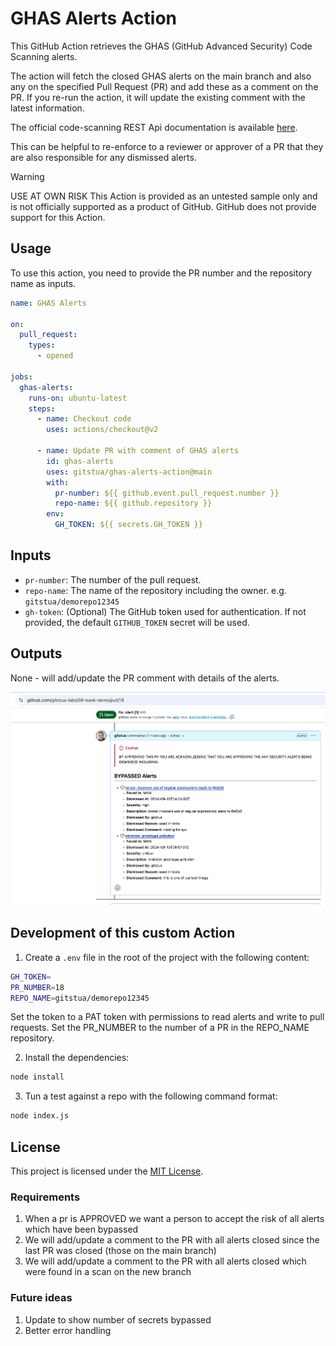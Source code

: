 # GHAS Alerts Action

This GitHub Action retrieves the GHAS (GitHub Advanced Security) Code Scanning alerts.

 The action will fetch the closed GHAS alerts on the main branch and also any on the specified Pull Request (PR) and add these as a comment on the PR. If you re-run the action, it will update the existing comment with the latest information.

The official code-scanning REST Api documentation is available [here](https://docs.github.com/en/rest/reference/code-scanning).

This can be helpful to re-enforce to a reviewer or approver of a PR that they are also responsible for any dismissed alerts.

> [!WARNING]
> USE AT OWN RISK
> This Action is provided as an untested sample only and is not officially supported as a product of GitHub. GitHub does not provide support for this Action.

## Usage

To use this action, you need to provide the PR number and the repository name as inputs. 

```yaml
name: GHAS Alerts

on:
  pull_request:
    types:
      - opened

jobs:
  ghas-alerts:
    runs-on: ubuntu-latest
    steps:
      - name: Checkout code
        uses: actions/checkout@v2

      - name: Update PR with comment of GHAS alerts
        id: ghas-alerts
        uses: gitstua/ghas-alerts-action@main
        with:
          pr-number: ${{ github.event.pull_request.number }}
          repo-name: ${{ github.repository }}
        env:
          GH_TOKEN: ${{ secrets.GH_TOKEN }}
```

## Inputs

- `pr-number`: The number of the pull request.
- `repo-name`: The name of the repository including the owner. e.g. `gitstua/demorepo12345`
- `gh-token`: (Optional) The GitHub token used for authentication. If not provided, the default `GITHUB_TOKEN` secret will be used.

## Outputs

None - will add/update the PR comment with details of the alerts.

![Example of PR Comment with Alerts](example.png)

## Development of this custom Action
1. Create a `.env` file in the root of the project with the following content:
```sh
GH_TOKEN=
PR_NUMBER=18
REPO_NAME=gitstua/demorepo12345
```
Set the token to a PAT token with permissions to read alerts and write to pull requests.
Set the PR_NUMBER to the number of a PR in the REPO_NAME repository.

2. Install the dependencies:
```sh
node install
```

3. Tun a test against a repo with the following command format:
```sh
node index.js
```

## License

This project is licensed under the [MIT License](LICENSE).

### Requirements
1. When a pr is APPROVED we want a person to accept the risk of all alerts which have been bypassed
2. We will add/update a comment to the PR with all alerts closed since the last PR was closed (those on the main branch)
3. We will add/update a comment to the PR with all alerts closed which were found in a scan on the new branch

### Future ideas
1. Update to show number of secrets bypassed
2. Better error handling
